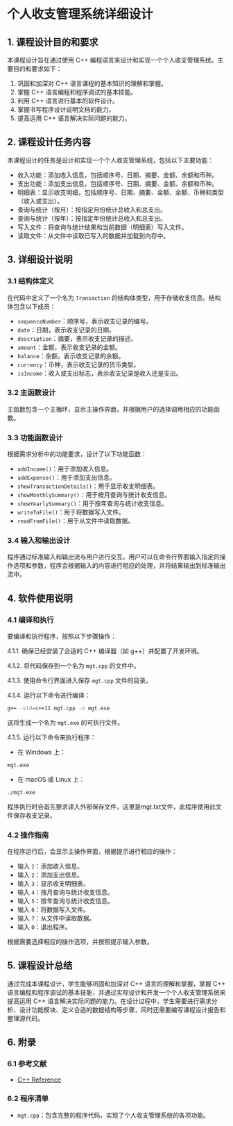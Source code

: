 # 个人收支管理系统详细设计

## 1. 课程设计目的和要求

本课程设计旨在通过使用 C++ 编程语言来设计和实现一个个人收支管理系统。主要目的和要求如下：

1. 巩固和加深对 C++ 语言课程的基本知识的理解和掌握。
2. 掌握 C++ 语言编程和程序调试的基本技能。
3. 利用 C++ 语言进行基本的软件设计。
4. 掌握书写程序设计说明文档的能力。
5. 提高运用 C++ 语言解决实际问题的能力。

## 2. 课程设计任务内容

本课程设计的任务是设计和实现一个个人收支管理系统，包括以下主要功能：

- 收入功能：添加收入信息，包括顺序号、日期、摘要、金额、余额和币种。
- 支出功能：添加支出信息，包括顺序号、日期、摘要、金额、余额和币种。
- 明细表：显示收支明细，包括顺序号、日期、摘要、金额、余额、币种和类型（收入或支出）。
- 查询与统计（按月）：按指定月份统计总收入和总支出。
- 查询与统计（按年）：按指定年份统计总收入和总支出。
- 写入文件：将查询与统计结果和当前数据（明细表）写入文件。
- 读取文件：从文件中读取已写入的数据并加载到内存中。

## 3. 详细设计说明

### 3.1 结构体定义

在代码中定义了一个名为 `Transaction` 的结构体类型，用于存储收支信息。结构体包含以下成员：

- `sequenceNumber`：顺序号，表示收支记录的编号。
- `date`：日期，表示收支记录的日期。
- `description`：摘要，表示收支记录的描述。
- `amount`：金额，表示收支记录的金额。
- `balance`：余额，表示收支记录的余额。
- `currency`：币种，表示收支记录的货币类型。
- `isIncome`：收入或支出标志，表示收支记录是收入还是支出。

### 3.2 主函数设计

主函数包含一个主循环，显示主操作界面，并根据用户的选择调用相应的功能函数。

### 3.3 功能函数设计

根据需求分析中的功能要求，设计了以下功能函数：

- `addIncome()`：用于添加收入信息。
- `addExpense()`：用于添加支出信息。
- `showTransactionDetails()`：用于显示收支明细表。
- `showMonthlySummary()`：用于按月查询与统计收支信息。
- `showYearlySummary()`：用于按年查询与统计收支信息。
- `writeToFile()`：用于将数据写入文件。
- `readFromFile()`：用于从文件中读取数据。

### 3.4 输入和输出设计

程序通过标准输入和输出流与用户进行交互。用户可以在命令行界面输入指定的操作选项和参数，程序会根据输入的内容进行相应的处理，并将结果输出到标准输出流中。

## 4. 软件使用说明

### 4.1 编译和执行

要编译和执行程序，按照以下步骤操作：

4.1.1. 确保已经安装了合适的 C++ 编译器（如 g++）并配置了开发环境。

4.1.2. 将代码保存到一个名为 `mgt.cpp` 的文件中。

4.1.3. 使用命令行界面进入保存 `mgt.cpp` 文件的目录。

4.1.4. 运行以下命令进行编译：

```bash
g++ -std=c++11 mgt.cpp -o mgt.exe
```

这将生成一个名为 `mgt.exe` 的可执行文件。

4.1.5. 运行以下命令来执行程序：

- 在 Windows 上：

```bash
mgt.exe
```

- 在 macOS 或 Linux 上：

```bash
./mgt.exe
```

程序执行时会首先要求读入外部保存文件，这里是mgt.txt文件，此程序使用此文件保存收支记录。

### 4.2 操作指南

在程序运行后，会显示主操作界面，根据提示进行相应的操作：

- 输入 `1`：添加收入信息。
- 输入 `2`：添加支出信息。
- 输入 `3`：显示收支明细表。
- 输入 `4`：按月查询与统计收支信息。
- 输入 `5`：按年查询与统计收支信息。
- 输入 `6`：将数据写入文件。
- 输入 `7`：从文件中读取数据。
- 输入 `0`：退出程序。

根据需要选择相应的操作选项，并按照提示输入参数。

## 5. 课程设计总结

通过完成本课程设计，学生能够巩固和加深对 C++ 语言的理解和掌握，掌握 C++ 语言编程和程序调试的基本技能，并通过实际设计和开发一个个人收支管理系统来提高运用 C++ 语言解决实际问题的能力。在设计过程中，学生需要进行需求分析、设计功能模块、定义合适的数据结构等步骤，同时还需要编写课程设计报告和整理源代码。

## 6. 附录

### 6.1 参考文献

- [C++ Reference](https://en.cppreference.com/)

### 6.2 程序清单

- `mgt.cpp`：包含完整的程序代码，实现了个人收支管理系统的各项功能。
